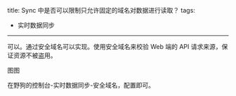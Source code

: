 title: Sync 中是否可以限制只允许固定的域名对数据进行读取？
tags:
- 实时数据同步
---
可以。通过安全域名可以实现。使用安全域名来校验 Web 端的 API 请求来源，保证资源不被盗用。

图图

在野狗的控制台-实时数据同步-安全域名，配置即可。
